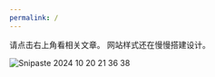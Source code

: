 ```yaml
---
permalink: /
---
```

请点击右上角看相关文章。
网站样式还在慢慢搭建设计。

![Snipaste 2024 10 20 21 36 38](https://s1.imagehub.cc/images/2024/11/27/18cdba049a9f48a90084a3bf240ec125.png)
